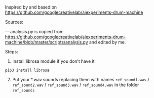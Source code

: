 Inspired by and based on https://github.com/googlecreativelab/aiexperiments-drum-machine

Sources:

-- analysis.py is copied from https://github.com/googlecreativelab/aiexperiments-drum-machine/blob/master/scripts/analysis.py and edited by me.

Steps:

1. Install librosa module if you don't have it

`pip3 install librosa`

2. Put your *.wav sounds replacing them with names `ref_sound1.wav` / `ref_sound2.wav` / `ref_sound3.wav` / `ref_sound4.wav` in the folder `ref_sounds`
